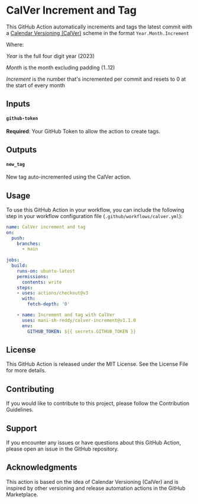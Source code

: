 # CalVer Increment and Tag

This GitHub Action automatically increments and tags the latest commit with
a [Calendar Versioning (CalVer)](http://calver.org/) scheme in the format `Year.Month.Increment`

Where:

_Year_ is the full four digit year (2023)

_Month_ is the month excluding padding (1..12)

_Increment_ is the number that's incremented per commit and resets to 0 at the start of every month

## Inputs

#### `github-token` 
**Required**: Your GitHub Token to allow the action to create tags.


## Outputs

#### `new_tag`
New tag auto-incremented using the CalVer action.

## Usage

To use this GitHub Action in your workflow, you can include the following step in your workflow configuration
file (`.github/workflows/calver.yml`):

```yaml
name: CalVer increment and tag
on:
  push:
    branches:
      - main
        
jobs:
  build:
    runs-on: ubuntu-latest
    permissions:
      contents: write
    steps:
    - uses: actions/checkout@v3
      with:
        fetch-depth: '0'

    - name: Increment and tag with CalVer
      uses: mani-sh-reddy/calver-increment@v1.1.0
      env:
        GITHUB_TOKEN: ${{ secrets.GITHUB_TOKEN }}
```

## License

This GitHub Action is released under the MIT License. See the License File for more details.

## Contributing

If you would like to contribute to this project, please follow the Contribution Guidelines.

## Support

If you encounter any issues or have questions about this GitHub Action, please open an issue in the GitHub repository.

## Acknowledgments

This action is based on the idea of Calendar Versioning (CalVer) and is inspired by other versioning and release
automation actions in the GitHub Marketplace.
